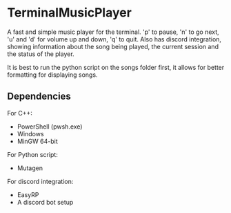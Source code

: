 # TerminalMusicPlayer

A fast and simple music player for the terminal. 'p' to pause, 'n' to go next, 'u' and 'd' for volume up and down, 'q' to quit.
Also has discord integration, showing information about the song being played, the current session and the status of the player.

It is best to run the python script on the songs folder first, it allows for better formatting for displaying songs.

## Dependencies
For C++:
- PowerShell (pwsh.exe)
- Windows
- MinGW 64-bit

For Python script:
- Mutagen

For discord integration:
- EasyRP
- A discord bot setup
